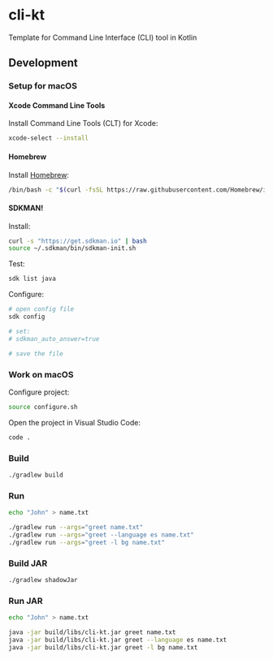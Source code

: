 # cli-kt

Template for Command Line Interface (CLI) tool in Kotlin

## Development

### Setup for macOS

#### Xcode Command Line Tools

Install Command Line Tools (CLT) for Xcode:

```bash
xcode-select --install
```

#### Homebrew

Install [Homebrew](https://brew.sh/):

```bash
/bin/bash -c "$(curl -fsSL https://raw.githubusercontent.com/Homebrew/install/HEAD/install.sh)"
```

#### SDKMAN!

Install:

```bash
curl -s "https://get.sdkman.io" | bash
source ~/.sdkman/bin/sdkman-init.sh
```

Test:

```bash
sdk list java
```

Configure:

```bash
# open config file
sdk config

# set: 
# sdkman_auto_answer=true

# save the file
```

### Work on macOS

Configure project:

```bash
source configure.sh
```

Open the project in Visual Studio Code:

```bash
code .
```

### Build

```bash
./gradlew build
```

###  Run

```bash
echo "John" > name.txt

./gradlew run --args="greet name.txt"
./gradlew run --args="greet --language es name.txt"
./gradlew run --args="greet -l bg name.txt"
```

### Build JAR

```bash
./gradlew shadowJar
```

### Run JAR

```bash
echo "John" > name.txt

java -jar build/libs/cli-kt.jar greet name.txt
java -jar build/libs/cli-kt.jar greet --language es name.txt
java -jar build/libs/cli-kt.jar greet -l bg name.txt
```

